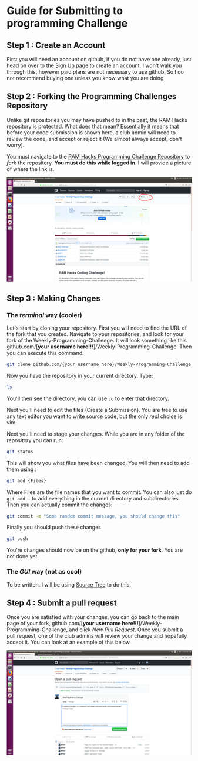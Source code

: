# Guide for Submitting to programming Challenge

## Step 1 : Create an Account

First you will need an account on github, if you do not have one already, just head on over to the [Sign Up page](https://github.com/join) to create an account. I won't walk you through this, however paid plans are not necessary to use github. So I do not recommend buying one unless you know what you are doing

## Step 2 : Forking the Programming Challenges Repository

Unlike git repositories you may have pushed to in the past, the RAM Hacks repository is protected. What does that mean? Essentially it means that before your code submission is shown here, a club admin will need to review the code, and accept or reject it (We almost always accept, don't worry).

You must navigate to the [RAM Hacks Programming Challenge Repository](https://github.com/ram-hacks/Weekly-Programming-Challenge) to *fork* the repository. **You must do this while logged in**. I will provide a picture of where the link is. 

![Fork Button](Step2.png)

## Step 3 : Making Changes

### The *terminal* way (cooler)

Let's start by cloning your repository. First you will need to find the URL of the fork that you created. Navigate to your repositories, and look for your fork of the Weekly-Programming-Challenge. It will look something like this github.com/\[**your username here!!!**\]/Weekly-Programming-Challenge. Then you can execute this command:

``` bash
git clone github.com/{your username here}/Weekly-Programming-Challenge
```

Now you have the repository in your current directory. Type:

``` bash
ls
```

You'll then see the directory, you can use `cd` to enter that directory.

Next you'll need to edit the files (Create a Submission). You are free to use any text editor you want to write source code, but the only *real* choice is vim.

Next you'll need to stage your changes. While you are in any folder of the repository you can run:

``` bash
git status
```

This will show you what files have been changed. You will then need to add them using :

``` bash
git add {Files}
```

Where Files are the file names that you want to commit. You can also just do `git add .` to add everything in the current directory and subdirectories. Then you can actually commit the changes:

``` bash
git commit -m "Some random commit message, you should change this"
```

Finally you should push these changes

``` bash
git push
```

You're changes should now be on the github, **only for your fork**. You are not done yet.

### The *GUI* way (not as cool)

To be written. I will be using [Source Tree](https://www.sourcetreeapp.com/) to do this.

## Step 4 : Submit a pull request

Once you are satisfied with your changes, you can go back to the main page of your fork, github.com/\[**your username here!!!**\]/Weekly-Programming-Challenge, and click *New Pull Request*. Once you submit a pull request, one of the club admins will review your change and hopefully accept it. You can look at an example of this below.

![Example PR](Step4.png)
